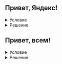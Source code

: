 ## Привет, Яндекс!

<details>
  <summary>Условие</summary>
Когда мы приходим на встречу, то первым делом здороваемся. Давайте тоже поприветствуем Яндекс.

### Формат вывода
Одна строка: «Привет, Яндекс!»
</details>

<details>
  <summary>Решение</summary>
  
  ```python
  print("Привет, Яндекс!")
  ```

</details>

## Привет, всем!

<details>
  <summary>Условие</summary>
Но вообще, хорошо бы узнать имя собеседника, а уже потом его приветствовать.

Напишите диалоговую программу, которая сначала познакомится со своим пользователем, а затем поздоровается с ним.

### Формат ввода
Одна строка — имя пользователя программы.

### Формат вывода:
В первой строке написан вопрос: «Как Вас зовут?» Во второй строке — приветствие пользователя: «Привет, %username%».
</details>

<details>
  <summary>Решение</summary>
  
  ```python
  a = input("Как Вас зовут?\n")
  print("Привет, " + a)
  ```

</details>
